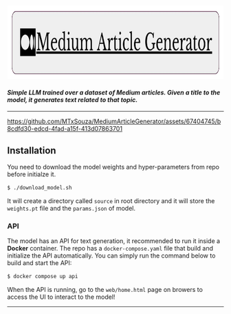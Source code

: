 <img src="assets/Medium_Article_Generator.png" height="170px">

#### *Simple LLM trained over a dataset of Medium articles. Given a title to the model, it generates text related to that topic.*
---

https://github.com/MTxSouza/MediumArticleGenerator/assets/67404745/b8cdfd30-edcd-4fad-a15f-413d07863701

## Installation
You need to download the model weights and hyper-parameters from repo before initialze it.
```bash
$ ./download_model.sh
```
It will create a directory called `source` in root directory and it will store the `weights.pt` file and the `params.json` of model.

### API
The model has an API for text generation, it recommended to run it inside a **Docker** container. The repo has a `docker-compose.yaml` file that build and initialize the API automatically. You can simply run the command below to build and start the API:
```bash
$ docker compose up api
```
When the API is running, go to the `web/home.html` page on browers to access the UI to interact to the model!

---
